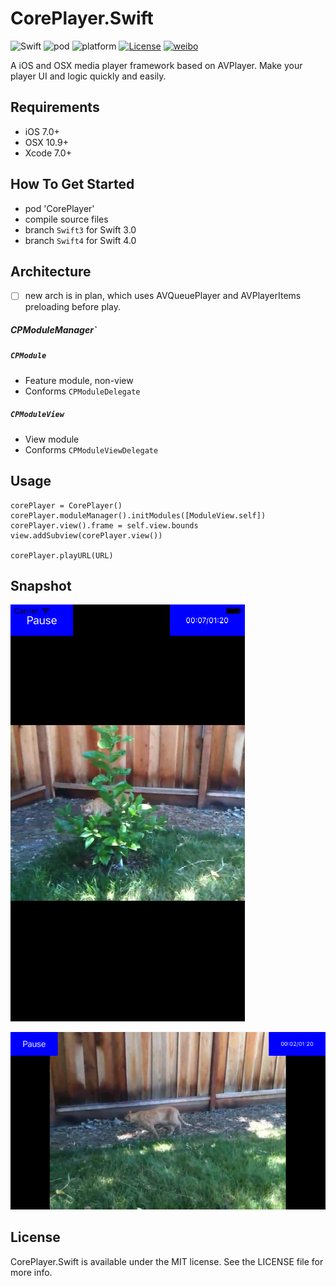 # CorePlayer.Swift
![Swift](https://img.shields.io/badge/Swift-4.0-orange.svg)
![pod](https://img.shields.io/badge/pod-v1.8-green.svg)
![platform](https://img.shields.io/badge/platform-ios%20%7C%20osx-lightgrey.svg)
[![License](https://img.shields.io/badge/license-MIT-blue.svg)](https://github.com/flexih/CorePlayer.Swift/blob/master/LICENSE)
[![weibo](https://img.shields.io/badge/weibo-%40flexih-yellow.svg)](http://weibo.com/flexih)

A iOS and OSX media player framework based on AVPlayer. Make your player UI and logic quickly and easily.

## Requirements
- iOS 7.0+
- OSX 10.9+
- Xcode 7.0+

## How To Get Started
- pod 'CorePlayer'
- compile source files
- branch `Swift3` for Swift 3.0
- branch `Swift4` for Swift 4.0


## Architecture

- [ ] new arch is in plan, which uses AVQueuePlayer and AVPlayerItems preloading before play. 

##### CPModuleManager`

##### `CPModule`
- Feature module, non-view
- Conforms `CPModuleDelegate`

##### `CPModuleView`
- View module
- Conforms `CPModuleViewDelegate`


## Usage


```
corePlayer = CorePlayer()
corePlayer.moduleManager().initModules([ModuleView.self])
corePlayer.view().frame = self.view.bounds
view.addSubview(corePlayer.view())

corePlayer.playURL(URL)
```

## Snapshot
![](snapshot/shot2.png "")

![](snapshot/shot1.png "")

## License

CorePlayer.Swift is available under the MIT license. See the LICENSE file for more info.
